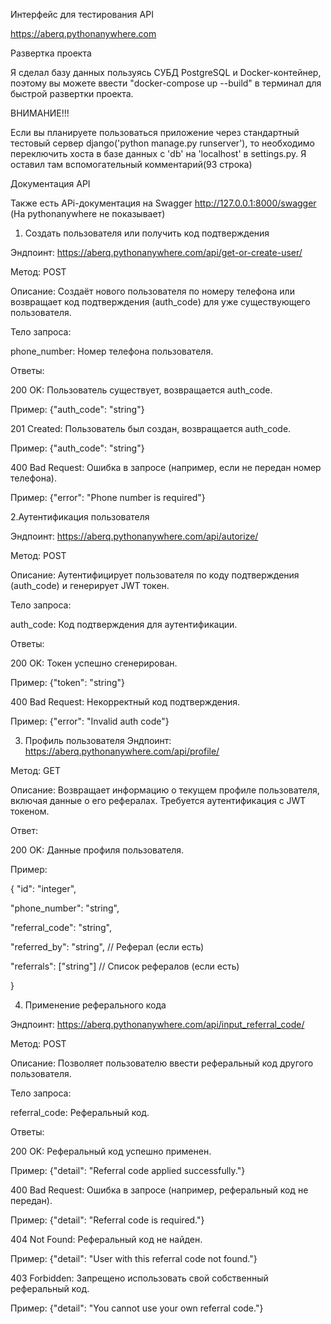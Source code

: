 Интерфейс для тестирования API

https://aberq.pythonanywhere.com



Развертка проекта

Я сделал базу данных пользуясь СУБД PostgreSQL и Docker-контейнер, поэтому вы можете ввести "docker-compose up --build" в терминал для быстрой развертки проекта.

ВНИМАНИЕ!!!

Если вы планируете пользоваться приложение через стандартный тестовый сервер django('python manage.py runserver'), то необходимо переключить хоста в базе данных с 'db' на 'localhost'
в settings.py. Я оставил там вспомогательный комментарий(93 строка)


Документация API


Также есть APi-документация на Swagger http://127.0.0.1:8000/swagger (На pythonanywhere не показывает)


1. Создать пользователя или получить код подтверждения

Эндпоинт: https://aberq.pythonanywhere.com/api/get-or-create-user/

Метод: POST

Описание: Создаёт нового пользователя по номеру телефона или возвращает код подтверждения (auth_code) для уже существующего пользователя.

Тело запроса:

phone_number: Номер телефона пользователя.

Ответы:

200 OK: Пользователь существует, возвращается auth_code.

Пример: {"auth_code": "string"}

201 Created: Пользователь был создан, возвращается auth_code.

Пример: {"auth_code": "string"}

400 Bad Request: Ошибка в запросе (например, если не передан номер телефона).

Пример: {"error": "Phone number is required"}

2.Аутентификация пользователя

Эндпоинт: https://aberq.pythonanywhere.com/api/autorize/

Метод: POST

Описание: Аутентифицирует пользователя по коду подтверждения (auth_code) и генерирует JWT токен.

Тело запроса:

auth_code: Код подтверждения для аутентификации.

Ответы:

200 OK: Токен успешно сгенерирован.

Пример: {"token": "string"}

400 Bad Request: Некорректный код подтверждения.

Пример: {"error": "Invalid auth code"}

3. Профиль пользователя
Эндпоинт: https://aberq.pythonanywhere.com/api/profile/

Метод: GET

Описание: Возвращает информацию о текущем профиле пользователя, включая данные о его рефералах. Требуется аутентификация с JWT токеном.

Ответ:

200 OK: Данные профиля пользователя.

Пример:


{
  "id": "integer",
  
  "phone_number": "string",
  
  "referral_code": "string",
  
  "referred_by": "string",  // Реферал (если есть)
  
  "referrals": ["string"]   // Список рефералов (если есть)
  
}


4. Применение реферального кода

Эндпоинт: https://aberq.pythonanywhere.com/api/input_referral_code/

Метод: POST

Описание: Позволяет пользователю ввести реферальный код другого пользователя.

Тело запроса:

referral_code: Реферальный код.

Ответы:

200 OK: Реферальный код успешно применен.

Пример: {"detail": "Referral code applied successfully."}

400 Bad Request: Ошибка в запросе (например, реферальный код не передан).

Пример: {"detail": "Referral code is required."}

404 Not Found: Реферальный код не найден.

Пример: {"detail": "User with this referral code not found."}

403 Forbidden: Запрещено использовать свой собственный реферальный код.

Пример: {"detail": "You cannot use your own referral code."}
